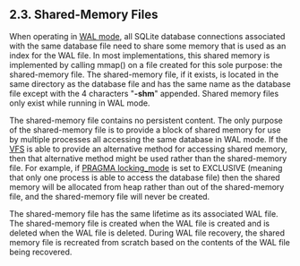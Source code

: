## 2\.3\. Shared\-Memory Files



When operating in [WAL mode](wal.html), all SQLite database connections associated
with the same database file need to share some memory that is used as an
index for the WAL file. In most implementations, this shared memory is
implemented by calling mmap() on a file created for this sole purpose:
the shared\-memory file. The shared\-memory file, if it exists, is located
in the same directory as the database file and has the same name as the
database file except with the 4 characters "**\-shm**" appended.
Shared memory files only exist while running in WAL mode.




The shared\-memory file contains no persistent content. The only purpose
of the shared\-memory file is to provide a block of shared memory for use
by multiple processes all accessing the same database in WAL mode.
If the [VFS](vfs.html) is able to provide an alternative method for accessing shared
memory, then that alternative method might be used rather than the
shared\-memory file. For example, if [PRAGMA locking\_mode](pragma.html#pragma_locking_mode) is set to
EXCLUSIVE (meaning that only one process is able to access the database
file) then the shared memory will be allocated from heap rather than out
of the shared\-memory file, and the shared\-memory file will never be
created.




The shared\-memory file has the same lifetime as its associated WAL file.
The shared\-memory file is created when the WAL file is created and is
deleted when the WAL file is deleted. During WAL file recovery, the
shared memory file is recreated from scratch based on the contents of
the WAL file being recovered.




